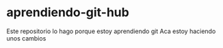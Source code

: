 # aprendiendo-git-hub
Este repositorio lo hago porque estoy aprendiendo git
Aca estoy haciendo unos cambios
